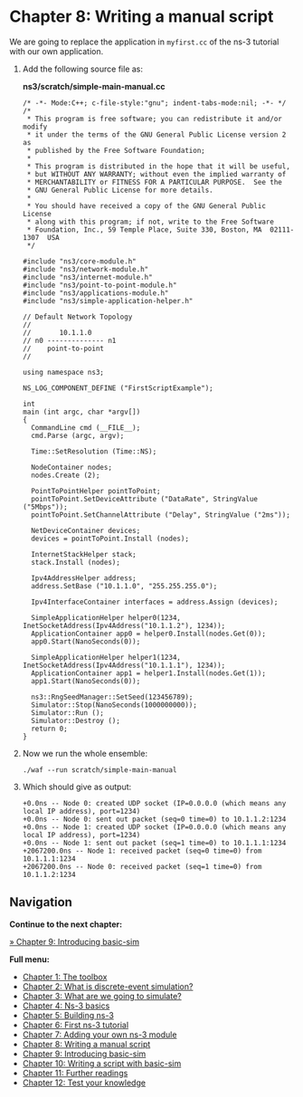 # Chapter 8: Writing a manual script

We are going to replace the application in `myfirst.cc` of the
ns-3 tutorial with our own application.

1. Add the following source file as:

   **ns3/scratch/simple-main-manual.cc**
   ```
   /* -*- Mode:C++; c-file-style:"gnu"; indent-tabs-mode:nil; -*- */
   /*
    * This program is free software; you can redistribute it and/or modify
    * it under the terms of the GNU General Public License version 2 as
    * published by the Free Software Foundation;
    *
    * This program is distributed in the hope that it will be useful,
    * but WITHOUT ANY WARRANTY; without even the implied warranty of
    * MERCHANTABILITY or FITNESS FOR A PARTICULAR PURPOSE.  See the
    * GNU General Public License for more details.
    *
    * You should have received a copy of the GNU General Public License
    * along with this program; if not, write to the Free Software
    * Foundation, Inc., 59 Temple Place, Suite 330, Boston, MA  02111-1307  USA
    */
   
   #include "ns3/core-module.h"
   #include "ns3/network-module.h"
   #include "ns3/internet-module.h"
   #include "ns3/point-to-point-module.h"
   #include "ns3/applications-module.h"
   #include "ns3/simple-application-helper.h"
   
   // Default Network Topology
   //
   //       10.1.1.0
   // n0 -------------- n1
   //    point-to-point
   //
    
   using namespace ns3;
   
   NS_LOG_COMPONENT_DEFINE ("FirstScriptExample");
   
   int
   main (int argc, char *argv[])
   {
     CommandLine cmd (__FILE__);
     cmd.Parse (argc, argv);
     
     Time::SetResolution (Time::NS);
   
     NodeContainer nodes;
     nodes.Create (2);
   
     PointToPointHelper pointToPoint;
     pointToPoint.SetDeviceAttribute ("DataRate", StringValue ("5Mbps"));
     pointToPoint.SetChannelAttribute ("Delay", StringValue ("2ms"));
   
     NetDeviceContainer devices;
     devices = pointToPoint.Install (nodes);
   
     InternetStackHelper stack;
     stack.Install (nodes);
   
     Ipv4AddressHelper address;
     address.SetBase ("10.1.1.0", "255.255.255.0");
   
     Ipv4InterfaceContainer interfaces = address.Assign (devices);
   
     SimpleApplicationHelper helper0(1234, InetSocketAddress(Ipv4Address("10.1.1.2"), 1234));
     ApplicationContainer app0 = helper0.Install(nodes.Get(0));
     app0.Start(NanoSeconds(0));

     SimpleApplicationHelper helper1(1234, InetSocketAddress(Ipv4Address("10.1.1.1"), 1234));
     ApplicationContainer app1 = helper1.Install(nodes.Get(1));
     app1.Start(NanoSeconds(0));
   
     ns3::RngSeedManager::SetSeed(123456789);
     Simulator::Stop(NanoSeconds(1000000000));
     Simulator::Run ();
     Simulator::Destroy ();
     return 0;
   }
   ```
   
2. Now we run the whole ensemble:

   ```
   ./waf --run scratch/simple-main-manual
   ```

3. Which should give as output:

   ```
   +0.0ns -- Node 0: created UDP socket (IP=0.0.0.0 (which means any local IP address), port=1234) 
   +0.0ns -- Node 0: sent out packet (seq=0 time=0) to 10.1.1.2:1234
   +0.0ns -- Node 1: created UDP socket (IP=0.0.0.0 (which means any local IP address), port=1234) 
   +0.0ns -- Node 1: sent out packet (seq=1 time=0) to 10.1.1.1:1234
   +2067200.0ns -- Node 1: received packet (seq=0 time=0) from 10.1.1.1:1234
   +2067200.0ns -- Node 0: received packet (seq=1 time=0) from 10.1.1.2:1234
   ```
   

## Navigation

**Continue to the next chapter:**

[&#187; Chapter 9: Introducing basic-sim](9_ns3_introducing_basic_sim.md)

**Full menu:**

* [Chapter 1: The toolbox](1_toolbox.md)
* [Chapter 2: What is discrete-event simulation?](2_discrete_event_simulation.md)
* [Chapter 3: What are we going to simulate?](3_what_to_simulate.md)
* [Chapter 4: Ns-3 basics](4_ns3_basics.md)
* [Chapter 5: Building ns-3](5_ns3_building.md)
* [Chapter 6: First ns-3 tutorial](6_ns3_tutorial.md)
* [Chapter 7: Adding your own ns-3 module](7_ns3_adding_your_own_module.md)
* [Chapter 8: Writing a manual script](8_ns3_script_manually.md)
* [Chapter 9: Introducing basic-sim](9_ns3_introducing_basic_sim.md)
* [Chapter 10: Writing a script with basic-sim](10_ns3_script_with_basic_sim.md)
* [Chapter 11: Further readings](11_further_readings.md)
* [Chapter 12: Test your knowledge](12_test_your_knowledge.md)
